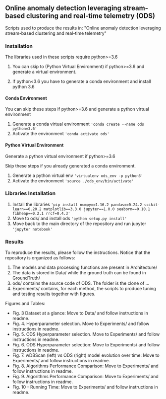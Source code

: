 
## Online anomaly detection leveraging stream-based clustering and real-time telemetry (ODS)

Scripts used to produce the results in: "Online anomaly detection leveraging stream-based clustering and real-time telemetry"

### Installation
The libraries used in these scripts require python>=3.6

1) You can skip to (Python Virtual Environment) if python>=3.6 and generate a virtual environment.

2) If python<3.6 you have to generate a conda environment and install python 3.6

#### Conda Environment
You can skip these steps if python>=3.6 and generate a python virtual environment 

1) Generate a conda virtual environment `'conda create --name ods python=3.6'`
2) Activate the environment `'conda activate ods'`

#### Python Virtual Environment
Generate a python virtual environment if python>=3.6

Skip these steps if you already generated a conda environment.

1) Generate a python virtual env `'virtualenv ods_env -p python3'`
2) Activate the environment `'source ./ods_env/bin/activate'`

### Libraries Installation

1) Install the libraries `'pip install numpy==1.16.2 pandas==0.24.2 scikit-learn==0.20.2 matplotlib==3.3.0 jupyter==1.0.0 seaborn==0.10.1 fibheap==0.2.1 rrcf=0.4.3'`
2) Move to ods/ and install ods `'python setup.py install'`
5) Move back to the main directory of the repository and run jupyter `'jupyter notebook'`

### Results
To reproduce the results, please follow the instructions. Notice that the repository is organized as follows: 

1) The models and data processing functions are present in Architecture/
2) The data is stored in Data/ while the ground truth can be found in GroundTruth/
3) ods/ contains the source code of ODS. The folder is the clone of ...
4) Experiments/ contains, for each method, the scripts to produce tuning and testing results together with figures.

Figures and Tables:
- Fig. 3 Dataset at a glance: Move to Data/ and follow instructions in readme.
- Fig. 4. Hyperparameter selection. Move to Experiments/ and follow instructions in readme. 
- Fig. 5. ODS Hyperparameter selection. Move to Experiments/ and follow instructions in readme.
- Fig. 6. ODS Hyperparameter selection: Move to Experiments/ and follow instructions in readme. 
- Fig. 7. wDBScan (left) vs ODS (right) model evolution over time: Move to Experiments/ and follow instructions in readme.
- Fig. 8. Algorithms Performance Comparison: Move to Experiments/ and follow instructions in readme.
- Fig. 9. Algorithms Performance Comparison: Move to Experiments/ and follow instructions in readme.
- Fig. 10 - Running Time: Move to Experiments/ and follow instructions in readme.




  
  
  
  
  
  
  
  
  
  
